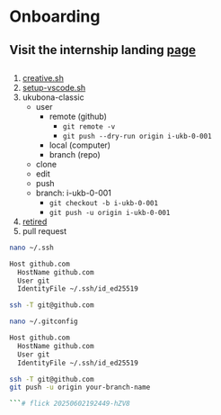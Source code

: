# Onboarding
## Visit the internship landing [page](https://ukubona-llc.github.io/internship/)
## 
1. [creative.sh](https://raw.githubusercontent.com/abikesa/creative-destruction/refs/heads/main/creative.sh)
2. [setup-vscode.sh](https://raw.githubusercontent.com/abikesa/creative-destruction/refs/heads/main/setup-vscode.sh)
3. ukubona-classic
   - user
      - remote (github)
         - `git remote -v`
         - `git push --dry-run origin i-ukb-0-001`
      - local (computer)
      - branch (repo)
   - clone
   - edit
   - push
   - branch: i-ukb-0-001
      - `git checkout -b i-ukb-0-001`
      - `git push -u origin i-ukb-0-001`
4. [retired](https://ukubona-llc.github.io/vscode/)
5. pull request



```sh
nano ~/.ssh

Host github.com
  HostName github.com
  User git
  IdentityFile ~/.ssh/id_ed25519

ssh -T git@github.com
```

```sh
nano ~/.gitconfig

Host github.com
  HostName github.com
  User git
  IdentityFile ~/.ssh/id_ed25519

ssh -T git@github.com
git push -u origin your-branch-name

```# flick 20250602192449-hZV8
